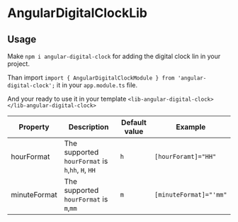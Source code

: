 # AngularDigitalClockLib

## Usage

Make `npm i angular-digital-clock` for adding the digital clock lin in your project.

Than import `import { AngularDigitalClockModule } from 'angular-digital-clock';` it in your `app.module.ts` file.

And your ready to use it in your template `<lib-angular-digital-clock></lib-angular-digital-clock>`


| Property  | Description  | Default value   | Example  |
| ------------ | ------------ | ------------ | ------------ |
| hourFormat  | The supported `hourFormat` is `h`,`hh`, `H`, `HH`   | `h`  | `[hourForamt]="HH"`  |
| minuteFormat  | The supported `hourFormat` is `m`,`mm`   | `m`  | `[minuteFormat]="'mm"`  |
